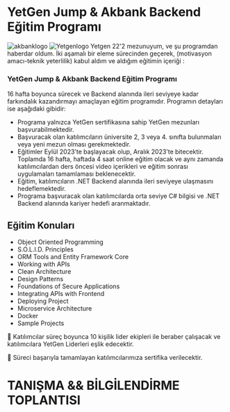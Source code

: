 # YetGen Jump & Akbank Backend Eğitim Programı
![akbanklogo](https://logos-world.net/wp-content/uploads/2021/02/Akbank-Symbol.png)
![Yetgenlogo](https://yetkingencler.com/wp-content/uploads/2021/07/YetGenLogo.png)
Yetgen 22'2 mezunuyum, ve şu programdan haberdar oldum. İki aşamalı bir eleme sürecinden geçerek, (motivasyon amacı-teknik yeterlilik) kabul aldım ve aldığım eğitimin içeriği :

### YetGen Jump & Akbank Backend Eğitim Programı
16 hafta boyunca sürecek ve Backend alanında ileri seviyeye kadar farkındalık kazandırmayı amaçlayan eğitim programıdır. Programın detayları ise aşağıdaki gibidir:

- Programa yalnızca YetGen sertifikasına sahip YetGen mezunları başvurabilmektedir.
- Başvuracak olan katılımcıların üniversite 2, 3 veya 4. sınıfta bulunmaları veya yeni mezun olması gerekmektedir.
- Eğitimler Eylül 2023’te başlayacak olup, Aralık 2023’te bitecektir. Toplamda 16 hafta, haftada 4 saat online eğitim olacak ve aynı zamanda katılımcılardan ders öncesi video içerikleri ve eğitim sonrası uygulamaları tamamlaması beklenecektir.
- Eğitim, katılımcıların .NET Backend alanında ileri seviyeye ulaşmasını hedeflemektedir.
- Programa başvuracak olan katılımcılarda orta seviye C# bilgisi ve .NET Backend alanında kariyer hedefi aranmaktadır.

## Eğitim Konuları
- Object Oriented Programming
- S.O.L.I.D. Principles
- ORM Tools and Entity Framework Core
- Working with APIs
- Clean Architecture
- Design Patterns
- Foundations of Secure Applications
- Integrating APIs with Frontend
- Deploying Project
- Microservice Architecture
- Docker
- Sample Projects

📌 Katılımcılar süreç boyunca 10 kişilik lider ekipleri ile beraber çalışacak ve katılımcılara YetGen Liderleri eşlik edecektir.

📌 Süreci başarıyla tamamlayan katılımcılarımıza sertifika verilecektir.

# TANIŞMA && BİLGİLENDİRME TOPLANTISI
